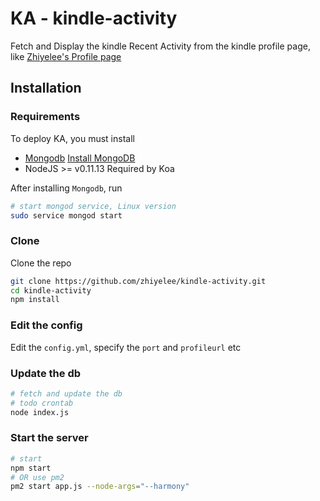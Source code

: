 KA - kindle-activity
===========

Fetch and Display the kindle Recent Activity from the kindle profile page, like [Zhiyelee's Profile page](https://kindle.amazon.com/profile/zhiyelee/11533613)

## Installation

### Requirements

To deploy KA, you must install
* [Mongodb](http://www.mongodb.org/) [Install MongoDB](http://docs.mongodb.org/manual/installation/)
* NodeJS >= v0.11.13  Required by Koa

After installing `Mongodb`, run
```bash
# start mongod service, Linux version
sudo service mongod start
```

### Clone

Clone the repo
```bash
git clone https://github.com/zhiyelee/kindle-activity.git
cd kindle-activity
npm install
```

### Edit the config

Edit the `config.yml`, specify the `port` and `profileurl` etc

### Update the db

```bash
# fetch and update the db
# todo crontab
node index.js
```

### Start the server

```bash
# start
npm start
# OR use pm2
pm2 start app.js --node-args="--harmony"
```
